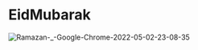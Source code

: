 # EidMubarak

![Ramazan-_-Google-Chrome-2022-05-02-23-08-35](https://user-images.githubusercontent.com/83772404/166319332-378a187b-ae1d-4952-bb19-da352ec65d06.gif)
